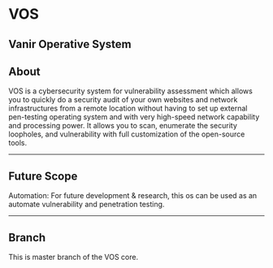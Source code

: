 # VOS
## Vanir Operative System


## About

VOS is a cybersecurity system for vulnerability assessment which
allows you to quickly do a security audit of your own websites and network infrastructures from a remote location
without having to set up external pen-testing operating system and with very high-speed network
capability and processing power. It allows
you to scan, enumerate the security loopholes, and vulnerability with full customization of the open-source tools. 

-------------------------------------
## Future Scope
Automation: For future development & research, this os can be used as
an automate vulnerability and penetration testing.

-------------------------------------
## Branch
This is master branch of the VOS core.
